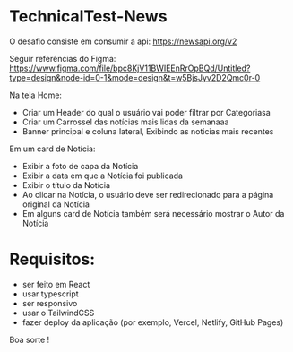 # TechnicalTest-News

O desafio consiste em consumir a api: https://newsapi.org/v2

Seguir referências do Figma: https://www.figma.com/file/bpc8KjV11BWIEEnRrOpBQd/Untitled?type=design&node-id=0-1&mode=design&t=w5BjsJyv2D2Qmc0r-0

Na tela Home:
- Criar um Header do qual o usuário vai poder filtrar por Categoriasa
- Criar um Carrossel das notícias mais lidas da semanaaa
- Banner principal e coluna lateral, Exibindo as noticias mais recentes

Em um card de Notícia: 
- Exibir a foto de capa da Notícia
- Exibir a data em que a Notícia foi publicada
- Exibir o título da Notícia
- Ao clicar na Notícia, o usuário deve ser redirecionado para a página original da Notícia
- Em alguns card de Notícia também será necessário mostrar o Autor da Notícia

# Requisitos:

- ser feito em React
- usar typescript
- ser responsivo
- usar o TailwindCSS
- fazer deploy da aplicação (por exemplo, Vercel, Netlify, GitHub Pages)

Boa sorte !
